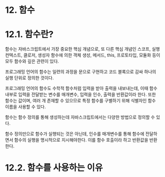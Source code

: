 # 12. 함수

# 12.1. 함수란?

함수는 자바스크립트에서 가장 중요한 핵심 개념으로, 또 다른 핵심 개념인 스코프, 실행 컨텍스트, 클로저, 생성자 함수에 의한 객체 생성, 메서드, this, 프로토타입, 모듈화 등이 모두 함수와 깊은 관련이 있다.

프로그래밍 언어의 함수는 일련의 과정을 문으로 구현하고 코드 블록으로 감싸 하나의 실행 단위로 정의한 것이다.

프로그래밍 언어의 함수도 수학적 함수처럼 입력을 받아 출력을 내보내는데, 이때 함수 내부로 입력을 전달받는 변수를 매개변수, 입력을 인수, 출력을 반환값이라 한다. 또한 함수는 값이며, 여러 개 존재할 수 있으므로 특정 함수를 구별하기 위해 식별자인 함수 이름을 사용할 수 있다.

함수는 함수 정의를 통해 생성하는데 자바스크립트에서는 다양한 방법으로 정의할 수 있다.

함수 정의만으로 함수가 실행되는 것은 아닌데, 인수를 매개변수를 통해 함수에 전달하면서 함수의 실행을 명시적으로 지시해야한다. 이를 함수 호출이라 하고 반환값을 반환한다.

# 12.2. 함수를 사용하는 이유
